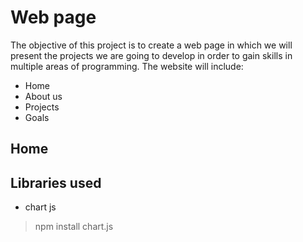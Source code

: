 # Web page
The objective of this project is to create a web page in which we will present the projects we are going to develop in order to gain skills in multiple areas of programming.
The website will include:
- Home
- About us
- Projects
- Goals

## Home

## Libraries used
- chart js
> npm install chart.js
